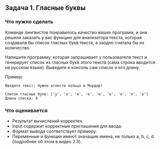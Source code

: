 ## Задача 1. Гласные буквы
### Что нужно сделать
Команде лингвистов понравилось качество ваших программ, и они решили заказать у вас функцию для анализатора текста,
которая создавала бы список гласных букв текста, а заодно считала бы их количество.

Напишите программу, которая запрашивает у пользователя текст и генерирует список из гласных букв этого текста
(сама строка вводится на русском языке). Выведите в консоль сам список и его длину.

Пример:

```
Введите текст: Нужно отнести кольцо в Мордор!

Список гласных букв: ['у', 'о', 'о', 'е', 'и', 'о', 'о', 'о', 'о']
Длина списка: 9
```
### Что оценивается
- Результат вычислений корректен.
- Input содержит корректные приглашения для ввода.
- Формат вывода соответствует примеру.
- Переменные и функции имеют значащие имена, не только a, b, c, d (подробнее об этом в видео 2.3).
